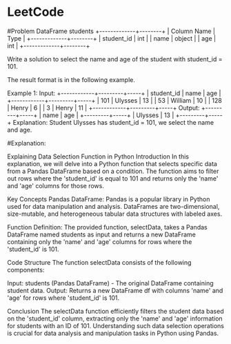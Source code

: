 # LeetCode

#Problem
DataFrame students
+-------------+--------+
| Column Name | Type   |
+-------------+--------+
| student_id  | int    |
| name        | object |
| age         | int    |
+-------------+--------+

Write a solution to select the name and age of the student with student_id = 101.

The result format is in the following example.

 

Example 1:
Input:
+------------+---------+-----+
| student_id | name    | age |
+------------+---------+-----+
| 101        | Ulysses | 13  |
| 53         | William | 10  |
| 128        | Henry   | 6   |
| 3          | Henry   | 11  |
+------------+---------+-----+
Output:
+---------+-----+
| name    | age | 
+---------+-----+
| Ulysses | 13  |
+---------+-----+
Explanation:
Student Ulysses has student_id = 101, we select the name and age.


#Explanation:

Explaining Data Selection Function in Python
Introduction
In this explanation, we will delve into a Python function that selects specific data from a Pandas DataFrame based on a condition. The function aims to filter out rows where the 'student_id' is equal to 101 and returns only the 'name' and 'age' columns for those rows.

Key Concepts
Pandas DataFrame: Pandas is a popular library in Python used for data manipulation and analysis. DataFrames are two-dimensional, size-mutable, and heterogeneous tabular data structures with labeled axes.

Function Definition: The provided function, selectData, takes a Pandas DataFrame named students as input and returns a new DataFrame containing only the 'name' and 'age' columns for rows where the 'student_id' is 101.

Code Structure
The function selectData consists of the following components:

Input: students (Pandas DataFrame) - The original DataFrame containing student data.
Output: Returns a new DataFrame df with columns 'name' and 'age' for rows where 'student_id' is 101.


Conclusion
The selectData function efficiently filters the student data based on the 'student_id' column, extracting only the 'name' and 'age' information for students with an ID of 101. Understanding such data selection operations is crucial for data analysis and manipulation tasks in Python using Pandas.